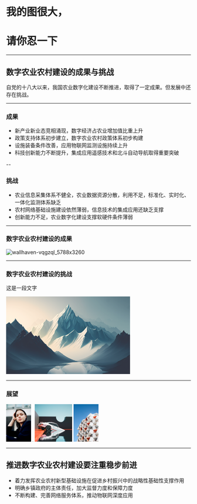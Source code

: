 # 我的图很大，
# 请你忍一下

---

## 数字农业农村建设的成果与挑战

自党的十八大以来，我国农业数字化建设不断推进，取得了一定成果。但发展中还存在挑战。

---

### 成果

- 新产业新业态竞相涌现，数字经济占农业增加值比重上升
- 政策支持体系初步建立，数字农业农村政策体系初步构建
- 设施装备条件改善，应用物联网监测设施持续上升
- 科技创新能力不断提升，集成应用遥感技术和北斗自动导航取得重要突破

--

### 挑战

- 农业信息采集体系不健全，农业数据资源分散，利用不足，标准化、实时化、一体化监测体系缺乏
- 农村网络基础设施建设依然薄弱，信息技术的集成应用还缺乏支撑
- 创新能力不足，农业数字化建设支撑软硬件条件薄弱

---

### 数字农业农村建设的成果

<img class="r-stretch" src="/slide/markdown/test.assets/wallhaven-vqgzql_5788x3260.png" alt="wallhaven-vqgzql_5788x3260" />

---

### 数字农业农村建设的挑战

这是一段文字

<img class="r-stretch" src="/slide/markdown/test.assets/wallhaven-weq8y7_2560x1600.png" alt="wallhaven-weq8y7_2560x1600" style="zoom:33%;" />

---

### 展望

<div class="r-stack">
    <img class="fragment" src="/slide/markdown/test.assets/0011.jpg" style="zoom:10%;">
    <img class="fragment" src="/slide/markdown/test.assets/0012.jpg" style="zoom:10%;">
    <img class="fragment" src="/slide/markdown/test.assets/0013.jpg" style="zoom:10%;">
    <img class="fragment" src="/slide/markdown/test.assets/0014.jpg" style="zoom:10%;">
</div>



---



## 推进数字农业农村建设要注重稳步前进

- 着力发挥农业农村新型基础设施在促进乡村振兴中的战略性基础性支撑作用
- 明确乡镇政府的主体责任，加大监督力度和保障力度
- 不断构建、完善网络服务体系，推动物联网深度应用



